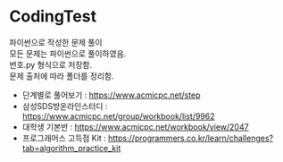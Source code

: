 # CodingTest



파이썬으로 작성한 문제 풀이    
모든 문제는 파이썬으로 풀이하였음.    
번호.py 형식으로 저장함.       
문제 출처에 따라 폴더를 정리함.    



- 단계별로 풀어보기 : https://www.acmicpc.net/step
- 삼성SDS방온라인스터디 : https://www.acmicpc.net/group/workbook/list/9962
- 대학생 기본반 : https://www.acmicpc.net/workbook/view/2047
- 프로그래머스 고득점 Kit : https://programmers.co.kr/learn/challenges?tab=algorithm_practice_kit